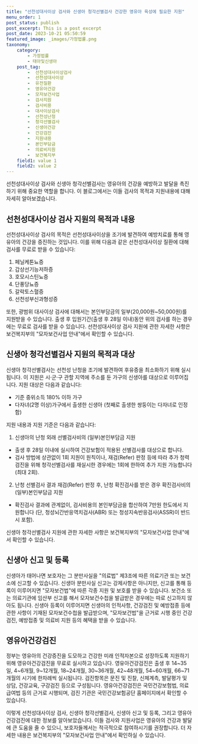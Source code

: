 ```yaml
---
title: "선천성대사이상 검사와 신생아 청각선별검사 건강한 영유아 육성에 필요한 지원"
menu_order: 1
post_status: publish
post_excerpt: This is a post excerpt
post_date: 2023-10-21 05:50:59
featured_image: _images/가정법률.png
taxonomy:
    category:
        - 가정법률
        - 태아및신생아
    post_tag:
        -  선천성대사이상검사
        -  선천성대사이상
        -  유전질환
        -  영유아건강
        -  모자보건사업
        -  검사지원
        -  검사비용
        -  대사이상검사
        -  선천성난청
        -  청각선별검사
        -  신생아건강
        -  건강검진
        -  지원내용
        -  본인부담금
        -  의료비지원
        -  보건복지부
    field1: value 1
    field2: value 2
---
```



선천성대사이상 검사와 신생아 청각선별검사는 영유아의 건강을 예방하고 발달을 촉진하기 위해 중요한 역할을 합니다. 이 블로그에서는 이들 검사의 목적과 지원내용에 대해 자세히 알아보겠습니다.

## 선천성대사이상 검사 지원의 목적과 내용

선천성대사이상 검사의 목적은 선천성대사이상을 조기에 발견하여 예방치료를 통해 영유아의 건강을 증진하는 것입니다. 이를 위해 다음과 같은 선천성대사이상 질환에 대해 검사를 무료로 받을 수 있습니다:

1. 페닐케톤뇨증
2. 갑상선기능저하증
3. 호모시스틴뇨증
4. 단풍당뇨증
5. 갈락토스혈증
6. 선천성부신과형성증

또한, 광범위 대사이상 검사에 대해서는 본인부담금의 일부(20,000원~50,000원)를 지원받을 수 있습니다. 출생 후 입원기간(출생 후 28일 이내)동안 위의 검사를 하는 경우에는 무료로 검사를 받을 수 있습니다. 선천성대사이상 검사 지원에 관한 자세한 사항은 보건복지부의 "모자보건사업 안내"에서 확인할 수 있습니다.

## 신생아 청각선별검사 지원의 목적과 대상

신생아 청각선별검사는 선천성 난청을 조기에 발견하여 후유증을 최소화하기 위해 실시됩니다. 이 지원은 시·군·구 관할 지역에 주소를 둔 가구의 신생아를 대상으로 이루어집니다. 지원 대상은 다음과 같습니다:

- 기준 중위소득 180% 이하 가구
- 다자녀(2명 이상)가구에서 출생한 신생아 (첫째로 출생한 쌍둥이는 다자녀로 인정함)

지원 내용과 지원 기준은 다음과 같습니다:

1. 신생아의 난청 외래 선별검사비의 (일부)본인부담금 지원
- 출생 후 28일 이내에 실시하여 건강보험이 적용된 선별검사를 대상으로 합니다.
- 검사 방법에 상관없이 1회 지원이 원칙이나, 재검(Refer) 판정 등에 따라 추가 청력 검진을 위해 청각선별검사를 재실시한 경우에는 1회에 한하여 추가 지원 가능합니다 (최대 2회).

2. 난청 선별검사 결과 재검(Refer) 판정 후, 난청 확진검사를 받은 경우 확진검사비의 (일부)본인부담금 지원
- 확진검사 결과에 관계없이, 검사비용의 본인부담금을 합산하여 7만원 한도에서 지원합니다 (단, 청성뇌간반응역치검사(ABR) 또는 청성지속반응검사(ASSR)이 반드시 포함).

신생아 청각선별검사 지원에 관한 자세한 사항은 보건복지부의 "모자보건사업 안내"에서 확인할 수 있습니다.

## 신생아 신고 및 등록

신생아가 태어나면 보호자는 그 분만사실을 "의료법" 제3조에 따른 의료기관 또는 보건소에 신고할 수 있습니다. 신생아 분만사실 신고는 강제사항은 아니지만, 신고를 통해 등록이 이루어지면 "모자보건법"에 따른 각종 지원 및 보호를 받을 수 있습니다. 보건소 또는 의료기관에 임산부 신고를 해서 모자보건수첩을 발급받은 경우에는 따로 신고하지 않아도 됩니다. 신생아 등록이 이루어지면 신생아의 인적사항, 건강검진 및 예방접종 등에 관한 사항이 기재된 모자보건수첩을 발급받으며, "모자보건법"을 근거로 시행 중인 건강검진, 예방접종 및 의료비 지원 등의 혜택을 받을 수 있습니다.

## 영유아건강검진

정부는 영유아의 건강증진을 도모하고 건강한 미래 인적자본으로 성장하도록 지원하기 위해 영유아건강검진을 무료로 실시하고 있습니다. 영유아건강검진은 출생 후 14~35일, 4~6개월, 9~12개월, 18~24개월, 30~36개월, 42~48개월, 54~60개월, 66~71개월의 시기에 한차례씩 실시됩니다. 검진항목은 문진 및 진찰, 신체계측, 발달평가 및 상담, 건강교육, 구강검진 등으로 구성됩니다. 영유아건강검진은 국민건강보험법, 의료급여법 등의 근거로 시행되며, 검진 기관은 국민건강보험공단 홈페이지에서 확인할 수 있습니다.

이렇게 선천성대사이상 검사, 신생아 청각선별검사, 신생아 신고 및 등록, 그리고 영유아건강검진에 대한 정보를 알아보았습니다. 이들 검사와 지원사업은 영유아의 건강과 발달에 큰 도움을 줄 수 있으니, 보호자들께서는 적극적으로 참여하시기를 권장합니다. 더 자세한 내용은 보건복지부의 "모자보건사업 안내"에서 확인하실 수 있습니다.

